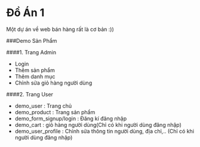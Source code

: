 # Đồ Án 1
Một dự án về web bán hàng rất là cơ bản :))

###Demo Sản Phẩm

####1. Trang Admin 
+ Login
+ Thêm sản phẩm 
+ Thêm danh mục 
+ Chỉnh sửa giỏ hàng người dùng

####2. Trang User
+ demo_user : Trang chủ
+ demo_product : Trang sản phẩm
+ demo_form_signup/login : Đăng kí đăng nhập
+ demo_cart : giỏ hàng người dùng(Chỉ có khi người dùng đăng nhập)
+ demo_user_profile : Chỉnh sửa thông tin người dùng, địa chỉ,.. (Chỉ có khi người dùng đăng nhập)
